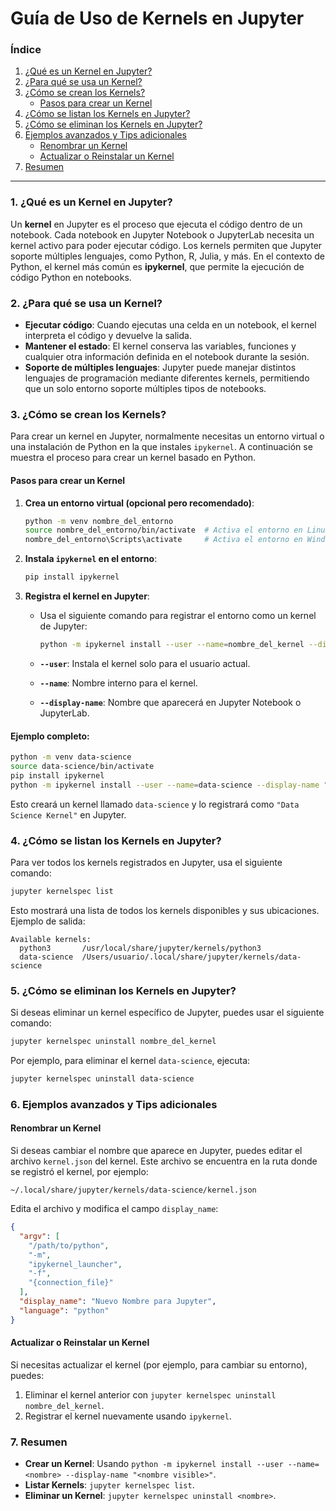 # Guía de Uso de Kernels en Jupyter

### Índice

1. [¿Qué es un Kernel en Jupyter?](#1-qué-es-un-kernel-en-jupyter)
2. [¿Para qué se usa un Kernel?](#2-para-qué-se-usa-un-kernel)
3. [¿Cómo se crean los Kernels?](#3-cómo-se-crean-los-kernels)
   - [Pasos para crear un Kernel](#pasos-para-crear-un-kernel)
4. [¿Cómo se listan los Kernels en Jupyter?](#4-cómo-se-listan-los-kernels-en-jupyter)
5. [¿Cómo se eliminan los Kernels en Jupyter?](#5-cómo-se-eliminan-los-kernels-en-jupyter)
6. [Ejemplos avanzados y Tips adicionales](#6-ejemplos-avanzados-y-tips-adicionales)
   - [Renombrar un Kernel](#renombrar-un-kernel)
   - [Actualizar o Reinstalar un Kernel](#actualizar-o-reinstalar-un-kernel)
7. [Resumen](#7-resumen)

---

### 1. ¿Qué es un Kernel en Jupyter?

Un **kernel** en Jupyter es el proceso que ejecuta el código dentro de un notebook. Cada notebook en Jupyter Notebook o JupyterLab necesita un kernel activo para poder ejecutar código. Los kernels permiten que Jupyter soporte múltiples lenguajes, como Python, R, Julia, y más. En el contexto de Python, el kernel más común es **ipykernel**, que permite la ejecución de código Python en notebooks.

### 2. ¿Para qué se usa un Kernel?

- **Ejecutar código**: Cuando ejecutas una celda en un notebook, el kernel interpreta el código y devuelve la salida.
- **Mantener el estado**: El kernel conserva las variables, funciones y cualquier otra información definida en el notebook durante la sesión.
- **Soporte de múltiples lenguajes**: Jupyter puede manejar distintos lenguajes de programación mediante diferentes kernels, permitiendo que un solo entorno soporte múltiples tipos de notebooks.

### 3. ¿Cómo se crean los Kernels?

Para crear un kernel en Jupyter, normalmente necesitas un entorno virtual o una instalación de Python en la que instales `ipykernel`. A continuación se muestra el proceso para crear un kernel basado en Python.

#### Pasos para crear un Kernel

1. **Crea un entorno virtual (opcional pero recomendado)**:

   ```bash
   python -m venv nombre_del_entorno
   source nombre_del_entorno/bin/activate  # Activa el entorno en Linux/macOS
   nombre_del_entorno\Scripts\activate     # Activa el entorno en Windows
   ```

2. **Instala ****`ipykernel`**** en el entorno**:

   ```bash
   pip install ipykernel
   ```

3. **Registra el kernel en Jupyter**:

   - Usa el siguiente comando para registrar el entorno como un kernel de Jupyter:

     ```bash
     python -m ipykernel install --user --name=nombre_del_kernel --display-name "Nombre para mostrar en Jupyter"
     ```

   - **`--user`**: Instala el kernel solo para el usuario actual.

   - **`--name`**: Nombre interno para el kernel.

   - **`--display-name`**: Nombre que aparecerá en Jupyter Notebook o JupyterLab.

#### Ejemplo completo:

```bash
python -m venv data-science
source data-science/bin/activate
pip install ipykernel
python -m ipykernel install --user --name=data-science --display-name "Data Science Kernel"
```

Esto creará un kernel llamado `data-science` y lo registrará como `"Data Science Kernel"` en Jupyter.

### 4. ¿Cómo se listan los Kernels en Jupyter?

Para ver todos los kernels registrados en Jupyter, usa el siguiente comando:

```bash
jupyter kernelspec list
```

Esto mostrará una lista de todos los kernels disponibles y sus ubicaciones. Ejemplo de salida:

```
Available kernels:
  python3       /usr/local/share/jupyter/kernels/python3
  data-science  /Users/usuario/.local/share/jupyter/kernels/data-science
```

### 5. ¿Cómo se eliminan los Kernels en Jupyter?

Si deseas eliminar un kernel específico de Jupyter, puedes usar el siguiente comando:

```bash
jupyter kernelspec uninstall nombre_del_kernel
```

Por ejemplo, para eliminar el kernel `data-science`, ejecuta:

```bash
jupyter kernelspec uninstall data-science
```

### 6. Ejemplos avanzados y Tips adicionales

#### Renombrar un Kernel

Si deseas cambiar el nombre que aparece en Jupyter, puedes editar el archivo `kernel.json` del kernel. Este archivo se encuentra en la ruta donde se registró el kernel, por ejemplo:

```plaintext
~/.local/share/jupyter/kernels/data-science/kernel.json
```

Edita el archivo y modifica el campo `display_name`:

```json
{
  "argv": [
    "/path/to/python",
    "-m",
    "ipykernel_launcher",
    "-f",
    "{connection_file}"
  ],
  "display_name": "Nuevo Nombre para Jupyter",
  "language": "python"
}
```

#### Actualizar o Reinstalar un Kernel

Si necesitas actualizar el kernel (por ejemplo, para cambiar su entorno), puedes:

1. Eliminar el kernel anterior con `jupyter kernelspec uninstall nombre_del_kernel`.
2. Registrar el kernel nuevamente usando `ipykernel`.

### 7. Resumen

- **Crear un Kernel**: Usando `python -m ipykernel install --user --name=<nombre> --display-name "<nombre visible>"`.
- **Listar Kernels**: `jupyter kernelspec list`.
- **Eliminar un Kernel**: `jupyter kernelspec uninstall <nombre>`.
